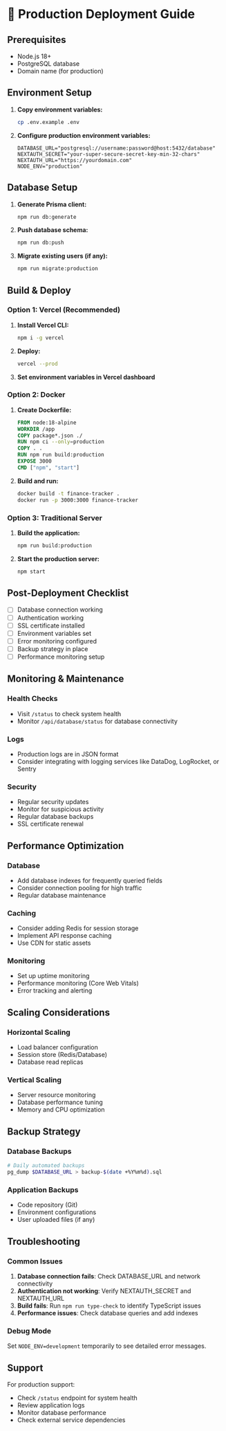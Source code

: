 # 🚀 Production Deployment Guide

## Prerequisites

- Node.js 18+
- PostgreSQL database
- Domain name (for production)

## Environment Setup

1. **Copy environment variables:**

   ```bash
   cp .env.example .env
   ```

2. **Configure production environment variables:**
   ```env
   DATABASE_URL="postgresql://username:password@host:5432/database"
   NEXTAUTH_SECRET="your-super-secure-secret-key-min-32-chars"
   NEXTAUTH_URL="https://yourdomain.com"
   NODE_ENV="production"
   ```

## Database Setup

1. **Generate Prisma client:**

   ```bash
   npm run db:generate
   ```

2. **Push database schema:**

   ```bash
   npm run db:push
   ```

3. **Migrate existing users (if any):**
   ```bash
   npm run migrate:production
   ```

## Build & Deploy

### Option 1: Vercel (Recommended)

1. **Install Vercel CLI:**

   ```bash
   npm i -g vercel
   ```

2. **Deploy:**

   ```bash
   vercel --prod
   ```

3. **Set environment variables in Vercel dashboard**

### Option 2: Docker

1. **Create Dockerfile:**

   ```dockerfile
   FROM node:18-alpine
   WORKDIR /app
   COPY package*.json ./
   RUN npm ci --only=production
   COPY . .
   RUN npm run build:production
   EXPOSE 3000
   CMD ["npm", "start"]
   ```

2. **Build and run:**
   ```bash
   docker build -t finance-tracker .
   docker run -p 3000:3000 finance-tracker
   ```

### Option 3: Traditional Server

1. **Build the application:**

   ```bash
   npm run build:production
   ```

2. **Start the production server:**
   ```bash
   npm start
   ```

## Post-Deployment Checklist

- [ ] Database connection working
- [ ] Authentication working
- [ ] SSL certificate installed
- [ ] Environment variables set
- [ ] Error monitoring configured
- [ ] Backup strategy in place
- [ ] Performance monitoring setup

## Monitoring & Maintenance

### Health Checks

- Visit `/status` to check system health
- Monitor `/api/database/status` for database connectivity

### Logs

- Production logs are in JSON format
- Consider integrating with logging services like DataDog, LogRocket, or Sentry

### Security

- Regular security updates
- Monitor for suspicious activity
- Regular database backups
- SSL certificate renewal

## Performance Optimization

### Database

- Add database indexes for frequently queried fields
- Consider connection pooling for high traffic
- Regular database maintenance

### Caching

- Consider adding Redis for session storage
- Implement API response caching
- Use CDN for static assets

### Monitoring

- Set up uptime monitoring
- Performance monitoring (Core Web Vitals)
- Error tracking and alerting

## Scaling Considerations

### Horizontal Scaling

- Load balancer configuration
- Session store (Redis/Database)
- Database read replicas

### Vertical Scaling

- Server resource monitoring
- Database performance tuning
- Memory and CPU optimization

## Backup Strategy

### Database Backups

```bash
# Daily automated backups
pg_dump $DATABASE_URL > backup-$(date +%Y%m%d).sql
```

### Application Backups

- Code repository (Git)
- Environment configurations
- User uploaded files (if any)

## Troubleshooting

### Common Issues

1. **Database connection fails**: Check DATABASE_URL and network connectivity
2. **Authentication not working**: Verify NEXTAUTH_SECRET and NEXTAUTH_URL
3. **Build fails**: Run `npm run type-check` to identify TypeScript issues
4. **Performance issues**: Check database queries and add indexes

### Debug Mode

Set `NODE_ENV=development` temporarily to see detailed error messages.

## Support

For production support:

- Check `/status` endpoint for system health
- Review application logs
- Monitor database performance
- Check external service dependencies
